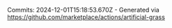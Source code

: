 Commits: 2024-12-01T15:18:53.670Z - Generated via https://github.com/marketplace/actions/artificial-grass
<br>
